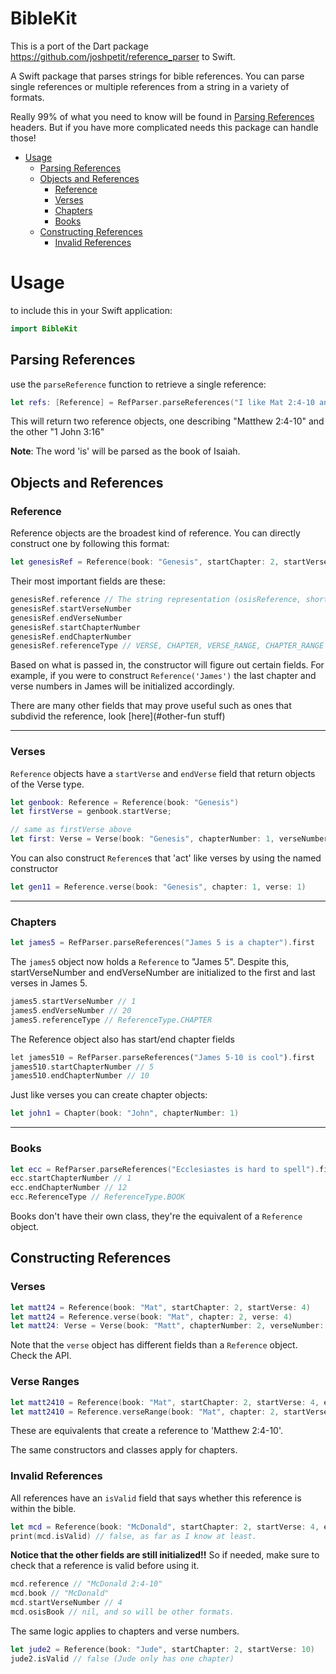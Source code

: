 # BibleKit

This is a port of the Dart package https://github.com/joshpetit/reference_parser to Swift.

A Swift package that parses strings for bible references. You can parse single references or multiple references from a string in a variety of formats.

Really 99% of what you need to know will be found in 
[Parsing References](#parsing-references)
headers. But if you have more complicated needs this package can handle those!

<!-- toc -->
- [Usage](#usage)
  * [Parsing References](#parsing-references)
  * [Objects and References](#objects-and-references)
    + [Reference](#reference)
    + [Verses](#verses)
    + [Chapters](#chapters)
    + [Books](#books)
  * [Constructing References](#constructing-references)
    + [Invalid References](#invalid-references)
<!-- tocstop -->

# Usage

to include this in your Swift application:
```swift
import BibleKit
```

## Parsing References
use the `parseReference` function to retrieve a single reference:

```swift
let refs: [Reference] = RefParser.parseReferences("I like Mat 2:4-10 and 1john 3:16")
```

This will return two reference objects, one describing "Matthew 2:4-10" and the other "1 John 3:16"

**Note**: The word 'is' will be parsed as the book of Isaiah.

## Objects and References

### Reference
Reference objects are the broadest kind of reference.
You can directly construct one by following this format:

```swift
let genesisRef = Reference(book: "Genesis", startChapter: 2, startVerse: 3, endChapter: 4, endVerse: 5)
```

Their most important fields are these:
```swift
genesisRef.reference // The string representation (osisReference, shortReference, and abbr also available)
genesisRef.startVerseNumber
genesisRef.endVerseNumber
genesisRef.startChapterNumber
genesisRef.endChapterNumber
genesisRef.referenceType // VERSE, CHAPTER, VERSE_RANGE, CHAPTER_RANGE
```
Based on what is passed in, the constructor will figure out
certain fields. For example, if you were to construct `Reference('James')`
the last chapter and verse numbers in James will be initialized accordingly.

There are many other fields that may prove useful such as 
ones that subdivid the reference, look [here](#other-fun stuff)

-------

### Verses

`Reference` objects have a `startVerse` and `endVerse` field
that return objects of the Verse type.
```swift
let genbook: Reference = Reference(book: "Genesis")
let firstVerse = genbook.startVerse;

// same as firstVerse above
let first: Verse = Verse(book: "Genesis", chapterNumber: 1, verseNumber: 1)
```

You can also construct `Reference`s that 'act' like
verses by using the named constructor
```swift
let gen11 = Reference.verse(book: "Genesis", chapter: 1, verse: 1)
```

------

### Chapters
```swift
let james5 = RefParser.parseReferences("James 5 is a chapter").first
```
The `james5` object now holds a `Reference` to "James 5". Despite this, startVerseNumber and endVerseNumber are initialized to the first and last verses in James 5. 
```swift
james5.startVerseNumber // 1
james5.endVerseNumber // 20
james5.referenceType // ReferenceType.CHAPTER
```

The Reference object also has start/end chapter fields
```dart
let james510 = RefParser.parseReferences("James 5-10 is cool").first
james510.startChapterNumber // 5
james510.endChapterNumber // 10
```

Just like verses you can create chapter objects:

```swift
let john1 = Chapter(book: "John", chapterNumber: 1)
```
------

### Books
```swift
let ecc = RefParser.parseReferences("Ecclesiastes is hard to spell").first
ecc.startChapterNumber // 1
ecc.endChapterNumber // 12
ecc.ReferenceType // ReferenceType.BOOK
```
Books don't have their own class, they're the equivalent of
a `Reference` object.

## Constructing References

### Verses
```swift
let matt24 = Reference(book: "Mat", startChapter: 2, startVerse: 4)
let matt24 = Reference.verse(book: "Mat", chapter: 2, verse: 4)
let matt24: Verse = Verse(book: "Matt", chapterNumber: 2, verseNumber: 4)
```
Note that the `verse` object has different fields than a
`Reference` object. Check the API.

### Verse Ranges
```swift
let matt2410 = Reference(book: "Mat", startChapter: 2, startVerse: 4, endChapter: nil, endVerse: 10)
let matt2410 = Reference.verseRange(book: "Mat", chapter: 2, startVerse: 4, endVerse: 10)
```
These are equivalents that create a reference to 'Matthew 2:4-10'.

The same constructors and classes apply for chapters.

### Invalid References
All references have an `isValid` field that says whether this reference
is within the bible.

```swift
let mcd = Reference(book: "McDonald", startChapter: 2, startVerse: 4, endChapter: 10)
print(mcd.isValid) // false, as far as I know at least.
```
**Notice that the other fields are still initialized!!** So if needed, make
sure to check that a reference is valid before using it.
```swift
mcd.reference // "McDonald 2:4-10"
mcd.book // "McDonald"
mcd.startVerseNumber // 4
mcd.osisBook // nil, and so will be other formats.
```

The same logic applies to chapters and verse numbers.
```swift
let jude2 = Reference(book: "Jude", startChapter: 2, startVerse: 10)
jude2.isValid // false (Jude only has one chapter)
```
